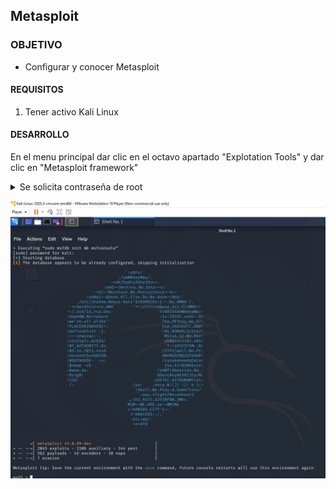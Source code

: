 


## Metasploit 

### OBJETIVO

- Configurar y conocer Metasploit

#### REQUISITOS

1. Tener activo Kali Linux

#### DESARROLLO

En el menu principal dar clic en el octavo apartado "Explotation Tools" y dar clic en "Metasploit framework"
<details>
	<summary>Se solicita contraseña de root</summary>
	
	
</details>



![imagen](img/1.png)
